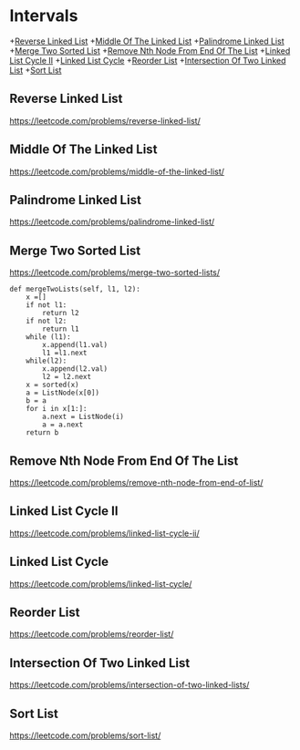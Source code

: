 # Intervals

+[Reverse Linked List](#reverse-linked-list)
+[Middle Of The Linked List](#middle-of-the-linked-list)
+[Palindrome Linked List](#palindrome-linked-list)
+[Merge Two Sorted List](#merge-two-sorted-list)
+[Remove Nth Node From End Of The List](#remove-nth-node-from-end-of-the-list)
+[Linked List Cycle II](#linked-list-cycle-ii)
+[Linked List Cycle](#linked-list-cycle)
+[Reorder List](#reorder-list)
+[Intersection Of Two Linked List](#intersection-of-two-linked-list)
+[Sort List](#sort-list)

## Reverse Linked List

https://leetcode.com/problems/reverse-linked-list/

## Middle Of The Linked List

https://leetcode.com/problems/middle-of-the-linked-list/

## Palindrome Linked List

https://leetcode.com/problems/palindrome-linked-list/

## Merge Two Sorted List

https://leetcode.com/problems/merge-two-sorted-lists/

    def mergeTwoLists(self, l1, l2):
        x =[]
        if not l1:
            return l2
        if not l2:
            return l1
        while (l1):
            x.append(l1.val)
            l1 =l1.next
        while(l2):
            x.append(l2.val)
            l2 = l2.next
        x = sorted(x)
        a = ListNode(x[0])
        b = a
        for i in x[1:]:
            a.next = ListNode(i)
            a = a.next
        return b

## Remove Nth Node From End Of The List

https://leetcode.com/problems/remove-nth-node-from-end-of-list/

## Linked List Cycle II

https://leetcode.com/problems/linked-list-cycle-ii/

## Linked List Cycle 

https://leetcode.com/problems/linked-list-cycle/

## Reorder List

https://leetcode.com/problems/reorder-list/

## Intersection Of Two Linked List

https://leetcode.com/problems/intersection-of-two-linked-lists/

## Sort List

https://leetcode.com/problems/sort-list/
